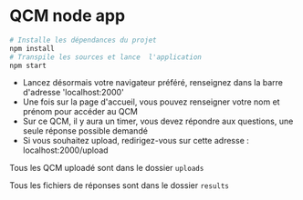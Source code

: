 # QCM node app

```bash
# Installe les dépendances du projet
npm install
# Transpile les sources et lance  l'application
npm start
```

- Lancez désormais votre navigateur préféré, renseignez dans la barre d'adresse 'localhost:2000'
- Une fois sur la page d'accueil, vous pouvez renseigner votre nom et prénom pour accéder au QCM
- Sur ce QCM, il y aura un timer, vous devez répondre aux questions, une seule réponse possible demandé
- Si vous souhaitez upload, redirigez-vous sur cette adresse : localhost:2000/upload

Tous les QCM uploadé sont dans le dossier `uploads`

Tous les  fichiers de réponses sont dans le dossier `results`
